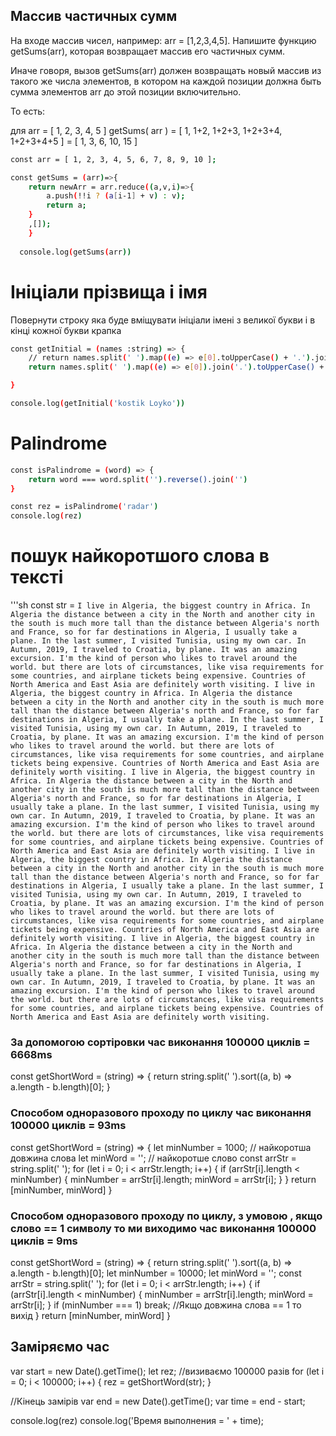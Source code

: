 ## Массив частичных сумм
На входе массив чисел, например: arr = [1,2,3,4,5].
Напишите функцию getSums(arr), которая возвращает массив его частичных сумм.

Иначе говоря, вызов getSums(arr) должен возвращать новый массив из такого же числа элементов, в котором на каждой позиции должна быть сумма элементов arr до этой позиции включительно.

То есть:

для arr = [ 1, 2, 3, 4, 5 ]
getSums( arr ) = [ 1, 1+2, 1+2+3, 1+2+3+4, 1+2+3+4+5 ] = [ 1, 3, 6, 10, 15 ]

```sh
const arr = [ 1, 2, 3, 4, 5, 6, 7, 8, 9, 10 ];

const getSums = (arr)=>{
    return newArr = arr.reduce((a,v,i)=>{
        a.push(!!i ? (a[i-1] + v) : v);
        return a;
    }
    ,[]);
    }
  
  console.log(getSums(arr))
```

# Ініціали прізвища і імя
Повернути строку яка буде вміщувати ініціали імені з великої букви і в кінці кожної букви крапка
```sh
const getInitial = (names :string) => {
    // return names.split(' ').map((e) => e[0].toUpperCase() + '.').join('')
    return names.split(' ').map((e) => e[0]).join('.').toUpperCase() + '.'

}

console.log(getInitial('kostik Loyko'))
```

# Palindrome
```sh
const isPalindrome = (word) => {
    return word === word.split('').reverse().join('')
}

const rez = isPalindrome('radar')
console.log(rez)
```

# пошук найкоротшого слова в тексті

'''sh
const str = `I live in Algeria, the biggest country in Africa. In Algeria the distance between a city in the North and another city in the south is much more tall than the distance between Algeria's north and France, so for far destinations in Algeria, I usually take a plane.
In the last summer, I visited Tunisia, using my own car.
In Autumn, 2019, I traveled to Croatia, by plane. It was an amazing excursion.
I'm the kind of person who likes to travel around the world. but there are lots of circumstances, like visa requirements for some countries, and airplane tickets being expensive.
Countries of North America and East Asia are definitely worth visiting.
I live in Algeria, the biggest country in Africa. In Algeria the distance between a city in the North and another city in the south is much more tall than the distance between Algeria's north and France, so for far destinations in Algeria, I usually take a plane.
In the last summer, I visited Tunisia, using my own car.
In Autumn, 2019, I traveled to Croatia, by plane. It was an amazing excursion.
I'm the kind of person who likes to travel around the world. but there are lots of circumstances, like visa requirements for some countries, and airplane tickets being expensive.
Countries of North America and East Asia are definitely worth visiting.
I live in Algeria, the biggest country in Africa. In Algeria the distance between a city in the North and another city in the south is much more tall than the distance between Algeria's north and France, so for far destinations in Algeria, I usually take a plane.
In the last summer, I visited Tunisia, using my own car.
In Autumn, 2019, I traveled to Croatia, by plane. It was an amazing excursion.
I'm the kind of person who likes to travel around the world. but there are lots of circumstances, like visa requirements for some countries, and airplane tickets being expensive.
Countries of North America and East Asia are definitely worth visiting.
I live in Algeria, the biggest country in Africa. In Algeria the distance between a city in the North and another city in the south is much more tall than the distance between Algeria's north and France, so for far destinations in Algeria, I usually take a plane.
In the last summer, I visited Tunisia, using my own car.
In Autumn, 2019, I traveled to Croatia, by plane. It was an amazing excursion.
I'm the kind of person who likes to travel around the world. but there are lots of circumstances, like visa requirements for some countries, and airplane tickets being expensive.
Countries of North America and East Asia are definitely worth visiting.
I live in Algeria, the biggest country in Africa. In Algeria the distance between a city in the North and another city in the south is much more tall than the distance between Algeria's north and France, so for far destinations in Algeria, I usually take a plane.
In the last summer, I visited Tunisia, using my own car.
In Autumn, 2019, I traveled to Croatia, by plane. It was an amazing excursion.
I'm the kind of person who likes to travel around the world. but there are lots of circumstances, like visa requirements for some countries, and airplane tickets being expensive.
Countries of North America and East Asia are definitely worth visiting.`

### За допомогою сортіровки час виконання 100000 циклів = 6668ms
const getShortWord = (string) => {
    return string.split(' ').sort((a, b) => a.length - b.length)[0];
}

### Способом одноразового проходу по циклу час виконання 100000 циклів = 93ms
const getShortWord = (string) => {
     let minNumber = 1000; // найкоротша довжина слова
     let minWord = ''; // найкоротше слово
     const arrStr = string.split(' ');
     for (let i = 0; i < arrStr.length; i++) {
         if (arrStr[i].length < minNumber) {
             minNumber = arrStr[i].length;
             minWord = arrStr[i];
         }
     }
     return [minNumber, minWord]
}
### Способом одноразового проходу по циклу, з умовою , якщо слово  == 1 символу то ми виходимо час виконання 100000 циклів = 9ms
const getShortWord = (string) => {
    return string.split(' ').sort((a, b) => a.length - b.length)[0];
     let minNumber = 10000;
     let minWord = '';
     const arrStr = string.split(' ');
     for (let i = 0; i < arrStr.length; i++) {
         if (arrStr[i].length < minNumber) {
             minNumber = arrStr[i].length;
             minWord = arrStr[i];
         }
          if (minNumber === 1) break; //Якщо довжина слова == 1 то вихід
     }
     return [minNumber, minWord]
}

## Заміряємо час
var start = new Date().getTime();
let rez;
//визиваємо 100000 разів 
for (let i = 0; i < 100000; i++) {
    rez = getShortWord(str);
}

//Кінець замірів
var end = new Date().getTime();
var time = end - start;


console.log(rez)
console.log('Время выполнения = ' + time);
```
